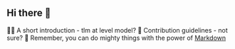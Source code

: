 ## Hi there 👋



🙋‍♀️ A short introduction - tlm at level model?
🌈 Contribution guidelines -  not sure?
🧙 Remember, you can do mighty things with the power of [Markdown](https://docs.github.com/github/writing-on-github/getting-started-with-writing-and-formatting-on-github/basic-writing-and-formatting-syntax)

